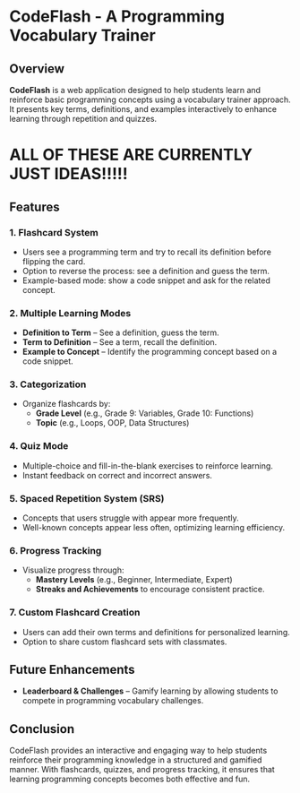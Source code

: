 # CodeFlash - A Programming Vocabulary Trainer

## Overview
**CodeFlash** is a web application designed to help students learn and reinforce basic programming concepts using a vocabulary trainer approach. It presents key terms, definitions, and examples interactively to enhance learning through repetition and quizzes.

# ALL OF THESE ARE CURRENTLY JUST IDEAS!!!!!

## Features
### 1. Flashcard System
- Users see a programming term and try to recall its definition before flipping the card.
- Option to reverse the process: see a definition and guess the term.
- Example-based mode: show a code snippet and ask for the related concept.

### 2. Multiple Learning Modes
- **Definition to Term** – See a definition, guess the term.
- **Term to Definition** – See a term, recall the definition.
- **Example to Concept** – Identify the programming concept based on a code snippet.

### 3. Categorization
- Organize flashcards by:
    - **Grade Level** (e.g., Grade 9: Variables, Grade 10: Functions)
    - **Topic** (e.g., Loops, OOP, Data Structures)

### 4. Quiz Mode
- Multiple-choice and fill-in-the-blank exercises to reinforce learning.
- Instant feedback on correct and incorrect answers.

### 5. Spaced Repetition System (SRS)
- Concepts that users struggle with appear more frequently.
- Well-known concepts appear less often, optimizing learning efficiency.

### 6. Progress Tracking
- Visualize progress through:
    - **Mastery Levels** (e.g., Beginner, Intermediate, Expert)
    - **Streaks and Achievements** to encourage consistent practice.

### 7. Custom Flashcard Creation
- Users can add their own terms and definitions for personalized learning.
- Option to share custom flashcard sets with classmates.

## Future Enhancements
- **Leaderboard & Challenges** – Gamify learning by allowing students to compete in programming vocabulary challenges.

## Conclusion
CodeFlash provides an interactive and engaging way to help students reinforce their programming knowledge in a structured and gamified manner. With flashcards, quizzes, and progress tracking, it ensures that learning programming concepts becomes both effective and fun.

